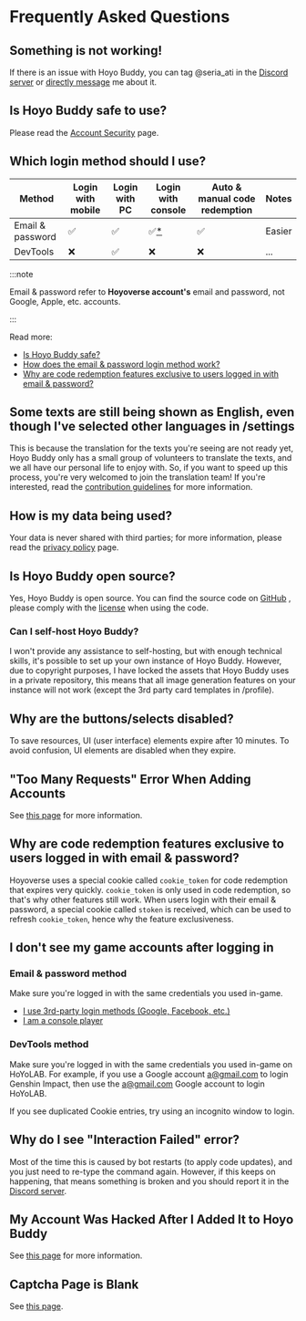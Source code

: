 <!-- markdownlint-disable MD026 MD040 MD047 -->
# Frequently Asked Questions

## Something is not working!

If there is an issue with Hoyo Buddy, you can tag @seria_ati in the [Discord server](https://link.seria.moe/hb-dc) or [directly message](https://discord.com/users/410036441129943050) me about it.

## Is Hoyo Buddy safe to use?

Please read the [Account Security](./Account-Security.md) page.

## Which login method should I use?

| Method | Login with mobile | Login with PC | Login with console | Auto & manual code redemption | Notes
|---|---|---|---|---|---
| Email & password | ✅ | ✅ | ✅[*](./Before-Start.md) | ✅ | Easier
| DevTools | ❌ | ✅ | ❌ | ❌ | ...

:::note

Email & password refer to **Hoyoverse account's** email and password, not Google, Apple, etc. accounts.

:::

Read more:

- [Is Hoyo Buddy safe?](./Account-Security.md)
- [How does the email & password login method work?](./Account-Security.md#how-does-the-email-and-password-login-method-work)
- [Why are code redemption features exclusive to users logged in with email & password?](#why-are-code-redemption-features-exclusive-to-users-logged-in-with-email--password)

## Some texts are still being shown as English, even though I've selected other languages in /settings

This is because the translation for the texts you're seeing are not ready yet, Hoyo Buddy only has a small group of volunteers to translate the texts, and we all have our personal life to enjoy with. So, if you want to speed up this process, you're very welcomed to join the translation team! If you're interested, read the [contribution guidelines](https://github.com/seriaati/hoyo-buddy/blob/main/CONTRIBUTING.md) for more information.

## How is my data being used?

Your data is never shared with third parties; for more information, please read the [privacy policy](https://github.com/seriaati/hoyo-buddy/blob/main/PRIVACY.md) page.

## Is Hoyo Buddy open source?

Yes, Hoyo Buddy is open source. You can find the source code on [GitHub](https://github.com/seriaati/hoyo-buddy/) , please comply with the [license](https://github.com/seriaati/hoyo-buddy/blob/main/LICENSE) when using the code.

### Can I self-host Hoyo Buddy?

I won't provide any assistance to self-hosting, but with enough technical skills, it's possible to set up your own instance of Hoyo Buddy. However, due to copyright purposes, I have locked the assets that Hoyo Buddy uses in a private repository, this means that all image generation features on your instance will not work (except the 3rd party card templates in /profile).

## Why are the buttons/selects disabled?

To save resources, UI (user interface) elements expire after 10 minutes. To avoid confusion, UI elements are disabled when they expire.

## "Too Many Requests" Error When Adding Accounts

See [this page](./too-many-requests.md) for more information.

## Why are code redemption features exclusive to users logged in with email & password?

Hoyoverse uses a special cookie called `cookie_token` for code redemption that expires very quickly. `cookie_token` is only used in code redemption, so that's why other features still work. When users login with their email & password, a special cookie called `stoken` is received, which can be used to refresh `cookie_token`, hence why the feature exclusiveness.

## I don't see my game accounts after logging in

### Email & password method

Make sure you're logged in with the same credentials you used in-game.

- [I use 3rd-party login methods (Google, Facebook, etc.)](./Before-Start.md#i-login-with-3rd-party-services)
- [I am a console player](./Before-Start.md#i-am-a-console-player)

### DevTools method

Make sure you're logged in with the same credentials you used in-game on HoYoLAB. For example, if you use a Google account [a@gmail.com](mailto:a@gmail.com) to login Genshin Impact, then use the [a@gmail.com](mailto:a@gmail.com) Google account to login HoYoLAB.

If you see duplicated Cookie entries, try using an incognito window to login.

## Why do I see "Interaction Failed" error?

Most of the time this is caused by bot restarts (to apply code updates), and you just need to re-type the command again. However, if this keeps on happening, that means something is broken and you should report it in the [Discord server](https://link.seria.moe/hb-dc).

## My Account Was Hacked After I Added It to Hoyo Buddy

See [this page](./account-hacked.md) for more information.

## Captcha Page is Blank

See [this page](./captcha-blank-page.md).